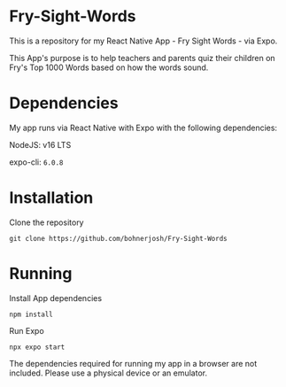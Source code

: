 # Fry-Sight-Words

This is a repository for my React Native App - Fry Sight Words - via Expo.

This App's purpose is to help teachers and parents quiz their children on Fry's Top 1000 Words based on how the words sound. 

# Dependencies

My app runs via React Native with Expo with the following dependencies:

NodeJS: v16 LTS

expo-cli: ``6.0.8``

# Installation

Clone the repository

```git clone https://github.com/bohnerjosh/Fry-Sight-Words```

# Running

Install App dependencies

```npm install```

Run Expo

```npx expo start```

The dependencies required for running my app in a browser are not included. Please use a physical device or an emulator.